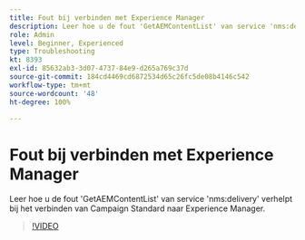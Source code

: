 ```yaml
---
title: Fout bij verbinden met Experience Manager
description: Leer hoe u de fout 'GetAEMContentList' van service 'nms:delivery' verhelpt bij het verbinden van Campaign Standard naar Experience Manager.
role: Admin
level: Beginner, Experienced
type: Troubleshooting
kt: 8393
exl-id: 85632ab3-3d07-4737-84e9-d265a769c37d
source-git-commit: 184cd4469cd6872534d65c26fc5de08b4146c542
workflow-type: tm+mt
source-wordcount: '48'
ht-degree: 100%

---
```


# Fout bij verbinden met Experience Manager

Leer hoe u de fout &#39;GetAEMContentList&#39; van service &#39;nms:delivery&#39; verhelpt bij het verbinden van Campaign Standard naar Experience Manager.

>[!VIDEO](https://video.tv.adobe.com/v/335897?quality=12)
